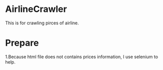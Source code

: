 # AirlineCrawler
This is for crawling pirces of airline.

# Prepare
1.Because html file does not contains prices information, I use selenium to help.
    
